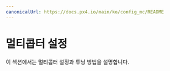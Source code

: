 ```yaml
---
canonicalUrl: https://docs.px4.io/main/ko/config_mc/README
---
```


# 멀티콥터 설정

이 섹션에서는 멀티콥터 설정과 튜닝 방법을 설명합니다.
